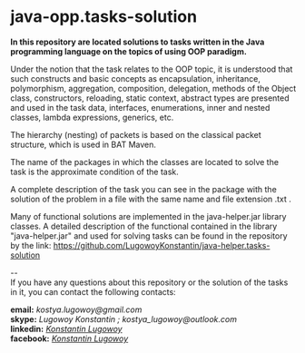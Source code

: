 # java-opp.tasks-solution
**In this repository are located solutions to tasks written in the Java programming language on the topics of using OOP paradigm.**  

Under the notion that the task relates to the OOP topic, it is understood that such constructs and basic concepts as encapsulation, inheritance, polymorphism, aggregation, composition, delegation, methods of the Object class, constructors, reloading, static context, abstract types are presented and used in the task data, interfaces, enumerations, inner and nested classes, lambda expressions, generics, etc.  

The hierarchy (nesting) of packets is based on the classical packet structure, which is used in BAT Maven.  

The name of the packages in which the classes are located to solve the task is the approximate condition of the task.  

A complete description of the task you can see in the package with the solution of the problem in a file with the same name and file extension .txt  .  

Many of functional solutions are implemented in the java-helper.jar library classes. 
A detailed description of the functional contained in the library "java-helper.jar" and used for solving tasks can be found 
in the repository by the link: https://github.com/LugowoyKonstantin/java-helper.tasks-solution

 --  
If you have any questions about this repository or the solution of the tasks in it, you can contact the following contacts:

**email:** _kostya.lugowoy@gmail.com_  
**skype:** _Lugowoy Konstantin ; kostya_lugowoy@outlook.com_  
**linkedin:** _[Konstantin Lugowoy](https://www.linkedin.com/in/lugowoy-konstantin/)_  
**facebook:** _[Konstantin Lugowoy](https://www.facebook.com/lugowoy.konstantin)_  

